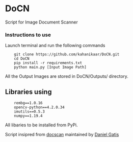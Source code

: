 # DoCN
Script for Image Document Scanner

### Instructions to use  
Launch terminal and run the following commands  
``` 
    git clone https://github.com/kahanikaar/DoCN.git
    cd DoCN
    pip install -r requirements.txt
    python main.py [Input Image Path]
```
All the Output Images are stored in DoCN/Outputs/ directory.  
  
## Libraries using
``` 
    rembg==1.0.16
    opencv-python==4.2.0.34
    imutils==0.5.3
    numpy==1.19.4
```
All libaries to be installed from PyPi.  
  
  
Script insipred from [docscan](https://github.com/danielgatis/docscan) maintained by [Daniel Gatis](https://github.com/danielgatis)
